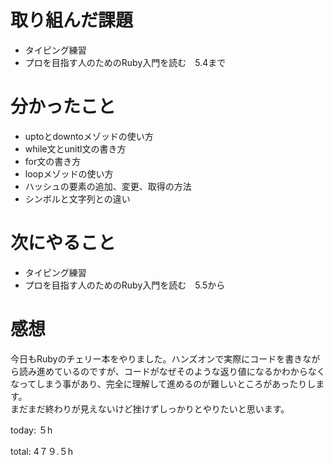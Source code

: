 #  取り組んだ課題
- タイピング練習
- プロを目指す人のためのRuby入門を読む　5.4まで


# 分かったこと
- uptoとdowntoメゾッドの使い方
- while文とunitl文の書き方
- for文の書き方
- loopメゾッドの使い方
- ハッシュの要素の追加、変更、取得の方法
- シンボルと文字列との違い
  
# 次にやること
- タイピング練習
- プロを目指す人のためのRuby入門を読む　5.5から

# 感想
今日もRubyのチェリー本をやりました。ハンズオンで実際にコードを書きながら読み進めているのですが、コードがなぜそのような返り値になるかわからなくなってしまう事があり、完全に理解して進めるのが難しいところがあったりします。  
まだまだ終わりが見えないけど挫けずしっかりとやりたいと思います。


today: ５h

total: 4７９.５h
